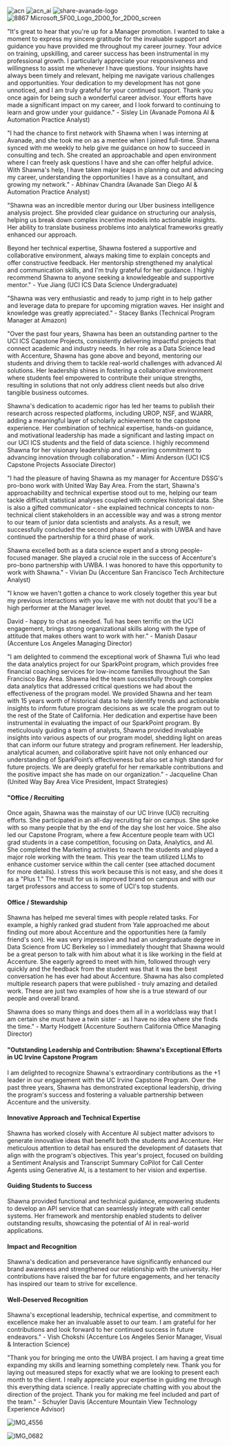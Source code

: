 ![acn](https://user-images.githubusercontent.com/19508013/171912894-f18aa54b-f9f8-4568-8ce8-2153b0b7db48.png)
![acn_ai](https://user-images.githubusercontent.com/19508013/171912919-7a3e012d-9daa-4758-9e2e-fbed1e74e58c.png)
![share-avanade-logo](https://user-images.githubusercontent.com/19508013/165650731-5b466aff-f2f9-4f61-94be-dd4294929951.jpg)
![8867 Microsoft_5F00_Logo_2D00_for_2D00_screen](https://github.com/shawna-tuli-silicon-valley/avanade-accenture-microsoft-silicon-valley-ai-and-advanced-analytics-2/assets/19508013/eec7d966-d4b8-4f04-bca1-1a378da12783)

"It's great to hear that you're up for a Manager promotion. I wanted to take a moment to express my sincere gratitude for the invaluable support and guidance you have provided me throughout my career journey. Your advice on training, upskilling, and career success has been instrumental in my professional growth.
I particularly appreciate your responsiveness and willingness to assist me whenever I have questions. Your insights have always been timely and relevant, helping me navigate various challenges and opportunities. Your dedication to my development has not gone unnoticed, and I am truly grateful for your continued support.
Thank you once again for being such a wonderful career advisor. Your efforts have made a significant impact on my career, and I look forward to continuing to learn and grow under your guidance." - Sisley Lin (Avanade Pomona AI & Automation Practice Analyst)

"I had the chance to first network with Shawna when I was interning at Avanade, and she took me on as a mentee when I joined full-time. Shawna synced with me weekly to help give me guidance on how to succeed in consulting and tech. She created an approachable and open environment where I can freely ask questions I have and she can offer helpful advice. With Shawna's help, I have taken major leaps in planning out and advancing my career, understanding the opportunities I have as a consultant, and growing my network." - Abhinav Chandra (Avanade San Diego AI & Automation Practice Analyst)

"Shawna was an incredible mentor during our Uber business intelligence analysis project. She provided clear guidance on structuring our analysis, helping us break down complex incentive models into actionable insights. Her ability to translate business problems into analytical frameworks greatly enhanced our approach.

Beyond her technical expertise, Shawna fostered a supportive and collaborative environment, always making time to explain concepts and offer constructive feedback. Her mentorship strengthened my analytical and communication skills, and I'm truly grateful for her guidance. I highly recommend Shawna to anyone seeking a knowledgeable and supportive mentor." - Yue Jiang (UCI ICS Data Science Undergraduate) 

"Shawna was very enthusiastic and ready to jump right in to help gather and leverage data to prepare for upcoming migration waves. Her insight and knowledge was greatly appreciated." - Stacey Banks (Technical Program Manager at Amazon)

"Over the past four years, Shawna has been an outstanding partner to the UCI ICS Capstone Projects, consistently delivering impactful projects that connect academic and industry needs. In her role as a Data Science lead with Accenture, Shawna has gone above and beyond, mentoring our students and driving them to tackle real-world challenges with advanced AI solutions. Her leadership shines in fostering a collaborative environment where students feel empowered to contribute their unique strengths, resulting in solutions that not only address client needs but also drive tangible business outcomes.

Shawna's dedication to academic rigor has led her teams to publish their research across respected platforms, including UROP, NSF, and WJARR, adding a meaningful layer of scholarly achievement to the capstone experience. Her combination of technical expertise, hands-on guidance, and motivational leadership has made a significant and lasting impact on our UCI ICS students and the field of data science. I highly recommend Shawna for her visionary leadership and unwavering commitment to advancing innovation through collaboration." - Mimi Anderson (UCI ICS Capstone Projects Associate Director)

"I had the pleasure of having Shawna as my manager for Accenture DSSG's pro-bono work with United Way Bay Area. From the start, Shawna's approachability and technical expertise stood out to me, helping our team tackle difficult statistical analyses coupled with complex historical data. She is also a gifted communicator - she explained technical concepts to non-technical client stakeholders in an accessible way and was a strong mentor to our team of junior data scientists and analysts. As a result, we successfully concluded the second phase of analysis with UWBA and have continued the partnership for a third phase of work.

Shawna excelled both as a data science expert and a strong people-focused manager. She played a crucial role in the success of Accenture's pro-bono partnership with UWBA. I was honored to have this opportunity to work with Shawna." - Vivian Du (Accenture San Francisco Tech Architecture Analyst)

"I know we haven't gotten a chance to work closely together this year but my previous interactions with you leave me with not doubt that you'll be a high performer at the Manager level.

David - happy to chat as needed. Tuli has been terrific on the UCI engagement, brings strong organizational skills along with the type of attitude that makes others want to work with her." - Manish Dasaur (Accenture Los Angeles Managing Director)

"I am delighted to commend the exceptional work of Shawna Tuli who lead the data analytics project for our SparkPoint program, which provides free financial coaching services for low-income families throughout the San Francisco Bay Area. Shawna led the team successfully through complex data analytics that addressed critical questions we had about the effectiveness of the program model. We provided Shawna and her team with 15 years worth of historical data to help identify trends and actionable insights to inform future program decisions as we scale the program out to the rest of the State of California. Her dedication and expertise have been instrumental in evaluating the impact of our SparkPoint program. By meticulously guiding a team of analysts, Shawna provided invaluable insights into various aspects of our program model, shedding light on areas that can inform our future strategy and program refinement. Her leadership, analytical acumen, and collaborative spirit have not only enhanced our understanding of SparkPoint’s effectiveness but also set a high standard for future projects. We are deeply grateful for her remarkable contributions and the positive impact she has made on our organization." - Jacqueline Chan (United Way Bay Area Vice President, Impact Strategies)

#### "Office / Recruiting 
Once again, Shawna was the mainstay of our UC Irinve (UCI) recruiting efforts. She participated in an all-day recruiting fair on campus. She spoke with so many people that by the end of the day she lost her voice. She also led our Capstone Program, where a few Accenture people team with UCI grad students in a case competition, focusing on Data, Analytics, and AI. She completed the Marketing activities to reach the students and played a major role working with the team. This year the team utilized LLMs to enhance customer service within the call center (see attached document for more details). I stress this work because this is not easy, and she does it as a "Plus 1." The result for us is improved brand on campus and with our target professors and access to some of UCI's top students. 

#### Office / Stewardship
Shawna has helped me several times with people related tasks. For example, a highly ranked grad student from Yale approached me about finding out more about Accenture and the opportunities here (a family friend's son). He was very impressive and had an undergraduate degree in Data Science from UC Berkeley so I immediately thought that Shawna would be a great person to talk with him about what it is like working in the field at Accenture. She eagerly agreed to meet with him, followed through very quickly and the feedback from the student was that it was the best conversation he has ever had about Accenture. Shawna has also completed multiple research papers that were published - truly amazing and detailed work. These are just two examples of how she is a true steward of our people and overall brand. 

Shawna does so many things and does them all in a worldclass way that I am certain she must have a twin sister - as I have no idea where she finds the time." - Marty Hodgett (Accenture Southern California Office Managing Director) 

#### "Outstanding Leadership and Contribution: Shawna's Exceptional Efforts in UC Irvine Capstone Program
I am delighted to recognize Shawna's extraordinary contributions as the +1 leader in our engagement with the UC Irvine Capstone Program. Over the past three years, Shawna has demonstrated exceptional leadership, driving the program's success and fostering a valuable partnership between Accenture and the university. 

#### Innovative Approach and Technical Expertise
Shawna has worked closely with Accenture AI subject matter advisors to generate innovative ideas that benefit both the students and Accenture. Her meticulous attention to detail has ensured the development of datasets that align with the program's objectives. This year's project, focused on building a Sentiment Analysis and Transcript Summary CoPilot for Call Center Agents using Generative AI, is a testament to her vision and expertise. 

#### Guiding Students to Success
Shawna provided functional and technical guidance, empowering students to develop an API service that can seamlessly integrate with call center systems. Her framework and mentorship enabled students to deliver outstanding results, showcasing the potential of AI in real-world applications.

#### Impact and Recognition
Shawna's dedication and perseverance have significantly enhanced our brand awareness and strengthened our relationship with the university. Her contributions have raised the bar for future engagements, and her tenacity has inspired our team to strive for excellence.

#### Well-Deserved Recognition
Shawna's exceptional leadership, technical expertise, and commitment to excellence make her an invaluable asset to our team. I am grateful for her contributions and look forward to her continued success in future endeavors." - Vish Chokshi (Accenture Los Angeles Senior Manager, Visual & Interaction Science)

"Thank you for bringing me onto the UWBA project. I am having a great time expanding my skills and learning something completely new. Thank you for laying out measured steps for exactly what we are looking to present each month to the client. I really appreciate your expertise in guiding me through this everything data science. I really appreciate chatting with you about the direction of the project. Thank you for making me feel included and part of the team." - Schuyler Davis (Accenture Mountain View Technology Experience Advisor)

![IMG_4556](https://github.com/user-attachments/assets/9f6eb5dc-1075-4e0d-a2df-9f75efc2ba5b)

![IMG_0682](https://github.com/shawna-tuli-silicon-valley/avanade-accenture-microsoft-silicon-valley-ai-and-advanced-analytics-3/assets/19508013/5d66d3dc-aa3b-49fa-87d7-54262a94e69e)
